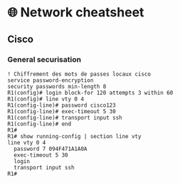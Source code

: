 # 🌐 Network cheatsheet

<ul>
    <a href="#Cisco"></a>
</ul>

## Cisco

### General securisation
```cisco
! Chiffrement des mots de passes locaux cisco
service password-encryption 
security passwords min-length 8 
R1(config)# login block-for 120 attempts 3 within 60
R1(config)# line vty 0 4 
R1(config-line)# password cisco123 
R1(config-line)# exec-timeout 5 30 
R1(config-line)# transport input ssh 
R1(config-line)# end 
R1# 
R1# show running-config | section line vty
line vty 0 4
  password 7 094F471A1A0A
  exec-timeout 5 30
  login
  transport input ssh
R1#
```
